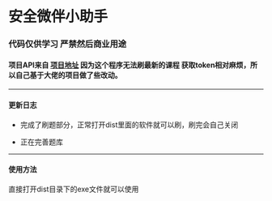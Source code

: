 # 安全微伴小助手

### 代码仅供学习 严禁然后商业用途

#### 项目API来自 [项目地址](https://github.com/WeiYuanStudio/AutoWeiBan) 因为这个程序无法刷最新的课程 获取token相对麻烦，所以自己基于大佬的项目做了些改动。

------

#### 更新日志

- 完成了刷题部分，正常打开dist里面的软件就可以刷，刷完会自己关闭

- 正在完善题库

  

------

#### 使用方法

直接打开dist目录下的exe文件就可以使用





